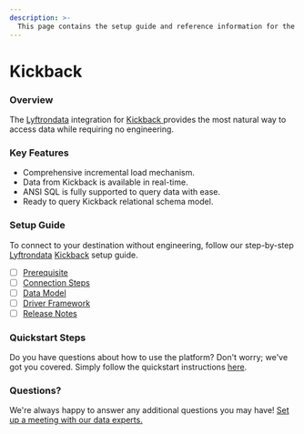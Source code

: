 ```yaml
---
description: >-
  This page contains the setup guide and reference information for the Kickback source connector.
---
```


# Kickback

### Overview

The [Lyftrondata](https://www.lyftrondata.com/) integration for [Kickback](https://www.lyftrondata.com/integration/kickback/)[ ](https://www.lyftrondata.com/integration/kickback/)provides the most natural way to access data while requiring no engineering.

### Key Features

* Comprehensive incremental load mechanism.
* Data from Kickback is available in real-time.&#x20;
* ANSI SQL is fully supported to query data with ease.
* Ready to query Kickback relational schema model.

### Setup Guide

To connect to your destination without engineering, follow our step-by-step [Lyftrondata](https://www.lyftrondata.com/)  [Kickback](https://www.lyftrondata.com/integration/kickback/) setup guide.

* [ ] [Prerequisite](../../marketing-analytics/kickback/prerequisite.md)
* [ ] [Connection Steps](../../marketing-analytics/kickback/connection-steps.md)
* [ ] [Data Model](../../marketing-analytics/kickback/data-model/)
* [ ] [Driver Framework](../../marketing-analytics/kickback/driver-framework/)
* [ ] [Release Notes](../../marketing-analytics/kickback/release-notes.md)

### Quickstart Steps

Do you have questions about how to use the platform? Don't worry; we've got you covered. Simply follow the quickstart instructions [here](../../../quickstart-steps.md).

### Questions? <a href="#questions" id="questions"></a>

We're always happy to answer any additional questions you may have! [Set up a meeting with our data experts.](https://www.lyftrondata.com/book-a-meeting/)

